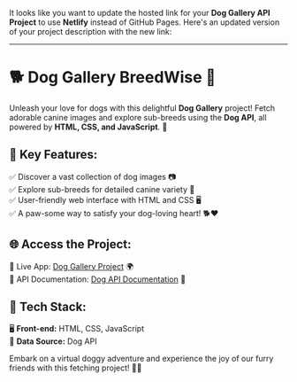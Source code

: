 It looks like you want to update the hosted link for your **Dog Gallery API Project** to use **Netlify** instead of GitHub Pages. Here's an updated version of your project description with the new link:  

---

# 🐕 Dog Gallery BreedWise 📸  

Unleash your love for dogs with this delightful **Dog Gallery** project! Fetch adorable canine images and explore sub-breeds using the **Dog API**, all powered by **HTML, CSS, and JavaScript**. 🐾  

## 🌟 Key Features:  
✅ Discover a vast collection of dog images 📷  
✅ Explore sub-breeds for detailed canine variety 🐶  
✅ User-friendly web interface with HTML and CSS 🖥️  
✅ A paw-some way to satisfy your dog-loving heart! 🐕❤️  

## 🌐 Access the Project:  
🚀 Live App: [Dog Gallery Project](https://keen-bombolone-24b063.netlify.app/) 🌍  
📖 API Documentation: [Dog API Documentation](https://dog.ceo/dog-api/documentation/) 🐾  

## 🔧 Tech Stack:  
🖥️ **Front-end:** HTML, CSS, JavaScript  
📡 **Data Source:** Dog API  

Embark on a virtual doggy adventure and experience the joy of our furry friends with this fetching project! 🐾🐩  
